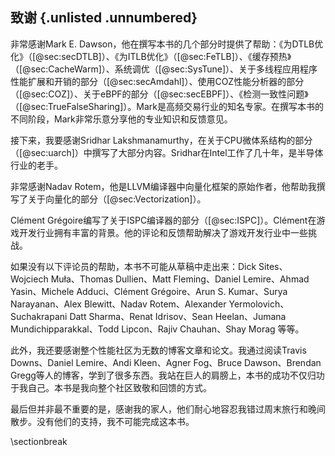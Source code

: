 ## 致谢 {.unlisted .unnumbered}

非常感谢Mark E. Dawson，他在撰写本书的几个部分时提供了帮助：《为DTLB优化》（[@sec:secDTLB]）、《为ITLB优化》（[@sec:FeTLB]）、《缓存预热》（[@sec:CacheWarm]）、系统调优（[@sec:SysTune]）、关于多线程应用程序性能扩展和开销的部分（[@sec:secAmdahl]）、使用COZ性能分析器的部分（[@sec:COZ]）、关于eBPF的部分（[@sec:secEBPF]）、《检测一致性问题》（[@sec:TrueFalseSharing]）。Mark是高频交易行业的知名专家。在撰写本书的不同阶段，Mark非常乐意分享他的专业知识和反馈意见。

接下来，我要感谢Sridhar Lakshmanamurthy，在关于CPU微体系结构的部分（[@sec:uarch]）中撰写了大部分内容。Sridhar在Intel工作了几十年，是半导体行业的老手。

非常感谢Nadav Rotem，他是LLVM编译器中向量化框架的原始作者，他帮助我撰写了关于向量化的部分（[@sec:Vectorization]）。

Clément Grégoire编写了关于ISPC编译器的部分（[@sec:ISPC]）。Clément在游戏开发行业拥有丰富的背景。他的评论和反馈帮助解决了游戏开发行业中一些挑战。

如果没有以下评论员的帮助，本书不可能从草稿中走出来：Dick Sites、Wojciech Muła、Thomas Dullien、Matt Fleming、Daniel Lemire、Ahmad Yasin、Michele Adduci、Clément Grégoire、Arun S. Kumar、Surya Narayanan、Alex Blewitt、Nadav Rotem、Alexander Yermolovich、Suchakrapani Datt Sharma、Renat Idrisov、Sean Heelan、Jumana Mundichipparakkal、Todd Lipcon、Rajiv Chauhan、Shay Morag 等等。

此外，我还要感谢整个性能社区为无数的博客文章和论文。我通过阅读Travis Downs、Daniel Lemire、Andi Kleen、Agner Fog、Bruce Dawson、Brendan Gregg等人的博客，学到了很多东西。我站在巨人的肩膀上，本书的成功不仅归功于我自己。本书是我向整个社区致敬和回馈的方式。

最后但并非最不重要的是，感谢我的家人，他们耐心地容忍我错过周末旅行和晚间散步。没有他们的支持，我不可能完成这本书。

\sectionbreak
